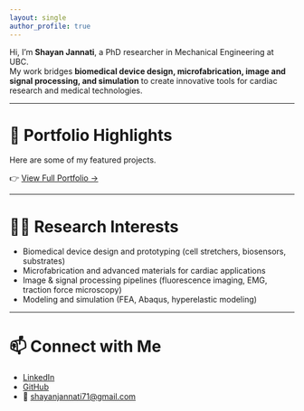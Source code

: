 ```yaml
---
layout: single
author_profile: true
---
```


Hi, I’m **Shayan Jannati**, a PhD researcher in Mechanical Engineering at UBC.  
My work bridges **biomedical device design, microfabrication, image and signal processing, and simulation** to create innovative tools for cardiac research and medical technologies.  

---

# 🚀 Portfolio Highlights
Here are some of my featured projects. 

👉 [View Full Portfolio →](/portfolio/)  

---

# 🧑‍🔬 Research Interests
- Biomedical device design and prototyping (cell stretchers, biosensors, substrates)  
- Microfabrication and advanced materials for cardiac applications  
- Image & signal processing pipelines (fluorescence imaging, EMG, traction force microscopy)  
- Modeling and simulation (FEA, Abaqus, hyperelastic modeling)  

---

# 📫 Connect with Me
- [LinkedIn](https://www.linkedin.com/in/shayan-jannati-172581b2/)  
- [GitHub](https://github.com/ShayanJannati71)  
- 📧 shayanjannati71@gmail.com  

